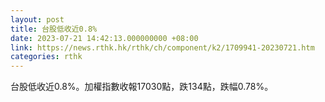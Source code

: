 ```yaml
---
layout: post
title: 台股低收近0.8%
date: 2023-07-21 14:42:13.000000000 +08:00
link: https://news.rthk.hk/rthk/ch/component/k2/1709941-20230721.htm
categories: rthk
---
```


台股低收近0.8%。加權指數收報17030點，跌134點，跌幅0.78%。
